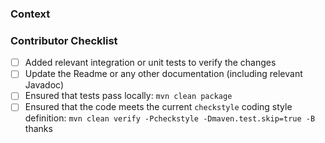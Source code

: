 ### Context
<!--- Thank you for your contribution to this project! :-) -->
<!--- Please tell us a bit more what do you indent with your change and how users of the plugin will benefit from it. -->
<!--- If applicable also provide a link to any relevant issue. -->

### Contributor Checklist
- [ ] Added relevant integration or unit tests to verify the changes
- [ ] Update the Readme or any other documentation (including relevant Javadoc)
- [ ] Ensured that tests pass locally: `mvn clean package`
- [ ] Ensured that the code meets the current `checkstyle` coding style definition: `mvn clean verify -Pcheckstyle -Dmaven.test.skip=true -B`
thanks
